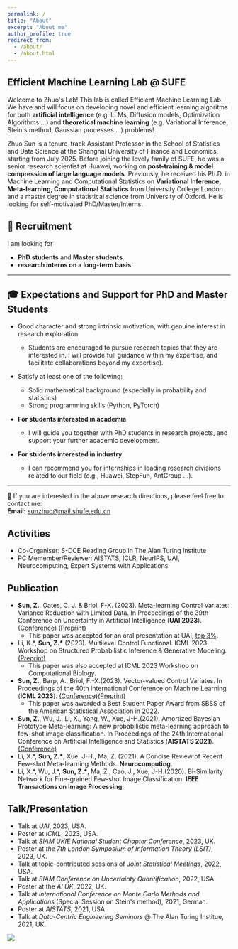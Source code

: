 ```yaml
---
permalink: /
title: "About"
excerpt: "About me"
author_profile: true
redirect_from: 
  - /about/
  - /about.html  
---
```

## Efficient Machine Learning Lab @ SUFE


Welcome to Zhuo's Lab! This lab is called Efficient Machine Learning Lab. We have and will focus on developing novel and efficient learning algoritms for both **artificial intelligence** (e.g. LLMs, Diffusion models, Optimization Algorithms ...) and **theoretical machine learning** (e.g. Variational Inference, Stein's method, Gaussian processes ...) problems! 


Zhuo Sun is a tenure-track Assistant Professor in the School of Statistics and Data Science at the Shanghai University of Finance and Economics, starting from July 2025. Before joining the lovely family of SUFE, he was a senior research scientist at Huawei, working on **post-training & model compression of large language models**. Previously, he received his Ph.D. in Machine Learning and Computational Statistics on **Variational Inference, Meta-learning, Computational Statistics** from University College London and a master degree in statistical science from University of Oxford. He is looking for self-motivated PhD/Master/Interns.


## 📢 Recruitment
I am looking for
 *  **PhD students** and **Master students**.  
 *  **research interns on a long-term basis**.

---

## 🎓 Expectations and Support for PhD and Master Students
- Good character and strong intrinsic motivation, with genuine interest in research exploration  
  - Students are encouraged to pursue research topics that they are interested in. I will provide full guidance within my expertise, and facilitate collaborations beyond my expertise).  
- Satisfy at least one of the following:  
  - Solid mathematical background (especially in probability and statistics)  
  - Strong programming skills (Python, PyTorch)

- **For students interested in academia**  
  - I will guide you together with PhD students in research projects, and support your further academic development.  
- **For students interested in industry**  
  - I can recommend you for internships in leading research divisions related to our field (e.g., Huawei, StepFun, AntGroup ...).  

---

📩 If you are interested in the above research directions, please feel free to contact me:  
**Email:** [sunzhuo@mail.shufe.edu.cn](mailto:sunzhuo@mail.shufe.edu.cn)



##  Activities
* Co-Organiser: S-DCE Reading Group in The Alan Turing Institute
* PC Memember/Reviewer: AISTATS, ICLR, NeurIPS, UAI, Neurocomputing, Expert Systems with Applications




## Publication
* __Sun, Z.__, Oates, C. J. & Briol, F-X. (2023). Meta-learning Control Variates: Variance Reduction with Limited Data. In Proceedings of the 39th Conference on Uncertainty in Artificial Intelligence (__UAI 2023__). [(Conference)](https://proceedings.mlr.press/v216/sun23a.html) [(Preprint)](https://arxiv.org/abs/2303.04756)
    * This paper was accepted for an oral presentation at UAI, [top 3%]().
* Li, K.\*, __Sun, Z.\*__ (2023). Multilevel Control Functional. ICML 2023 Workshop on Structured Probabilistic Inference & Generative Modeling. [(Preprint)](https://arxiv.org/abs/2305.12996)
    * This paper was also accepted at ICML 2023 Workshop on Computational Biology.
*   __Sun, Z.__, Barp, A., Briol, F.-X.(2023). Vector-valued Control Variates. In Proceedings of the 40th International Conference on Machine Learning (__ICML 2023__).  [(Conference)](https://proceedings.mlr.press/v202/sun23a.html)[(Preprint)](https://arxiv.org/abs/2109.08944)
    * This paper was awarded a Best Student Paper Award from SBSS of the American Statistical Association in 2022.
*   __Sun, Z.__, Wu, J., Li, X., Yang, W., Xue, J-H.(2021). Amortized Bayesian Prototype Meta-learning: A new probabilistic meta-learning approach to few-shot image classification. In Proceedings of the 24th International Conference on Artificial Intelligence and Statistics (__AISTATS 2021__).[(Conference)](https://proceedings.mlr.press/v130/sun21a.html)
*   Li, X.\*, __Sun, Z.\*__, Xue, J-H., Ma, Z. (2021). A Concise Review of Recent Few-shot Meta-learning Methods. __Neurocomputing__.
*   Li, X.\*, Wu, J.\*, __Sun, Z.\*__, Ma, Z., Cao, J., Xue, J-H.(2020). Bi-Similarity Network for Fine-grained Few-shot Image Classification. __IEEE Transactions on Image Processing__.






## Talk/Presentation
*   Talk at _UAI_, 2023, USA.
*   Poster at _ICML_, 2023, USA.
*   Talk at _SIAM UKIE National Student Chapter Conference_, 2023, UK.
*   Poster at _the 7th London Symposium of Information Theory (LSIT)_, 2023, UK.
*   Talk at topic-contributed sessions of _Joint Statistical Meetings_, 2022, USA.
*   Talk at _SIAM Conference on Uncertainty Quantification_, 2022, USA.
*   Poster at the _AI UK_, 2022, UK.
*   Talk at _International Conference on Monte Carlo Methods and Applications_ (Special Session on Stein's method), 2021, German.
*   Poster at _AISTATS_, 2021, USA.
*   Talk at _Data-Centric Engineering Seminars_ @ The Alan Turing Institue, 2021, UK.
















<a href="https://clustrmaps.com/site/1bg2c" title="Visit tracker"><img src="//clustrmaps.com/map_v2.png?cl=080808&w=a&t=n&d=C4byDrEvOWlkQBPck4uhnEYVbsB_VEy0fAJC1qmic1s&co=ffffff&ct=808080" /></a>






